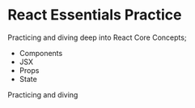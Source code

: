 # React Essentials Practice

Practicing and diving deep into React Core Concepts; 
- Components
- JSX
- Props
- State

Practicing and diving 